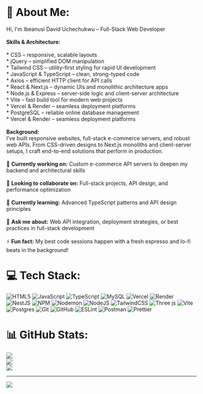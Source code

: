 # 💫 About Me:
Hi, I'm Ibeanusi David Uchechukwu – Full-Stack Web Developer<br><br>**Skills & Architecture:**<br><br>* CSS – responsive, scalable layouts<br>* jQuery – simplified DOM manipulation<br>* Tailwind CSS – utility-first styling for rapid UI development<br>* JavaScript & TypeScript – clean, strong-typed code<br>* Axios – efficient HTTP client for API calls<br>* React & Next.js – dynamic UIs and monolithic architecture apps<br>* Node.js & Express – server-side logic and client-server architecture<br>* Vite – fast build tool for modern web projects<br>* Vercel & Render – seamless deployment platforms<br>* PostgreSQL – reliable online database management<br>* Vercel & Render – seamless deployment platforms<br><br>**Background:**<br>I’ve built responsive websites, full-stack e-commerce servers, and robust web APIs. From CSS-driven designs to Next.js monoliths and client-server setups, I craft end-to-end solutions that perform in production.<br><br>🚧 **Currently working on:** Custom e-commerce API servers to deepen my backend and architectural skills<br><br>🤝 **Looking to collaborate on:** Full-stack projects, API design, and performance optimization<br><br>🌱 **Currently learning:** Advanced TypeScript patterns and API design principles<br><br>💬 **Ask me about:** Web API integration, deployment strategies, or best practices in full-stack development<br><br>⚡ **Fun fact:** My best code sessions happen with a fresh espresso and lo-fi beats in the background!<br>


# 💻 Tech Stack:
![HTML5](https://img.shields.io/badge/html5-%23E34F26.svg?style=for-the-badge&logo=html5&logoColor=white) ![JavaScript](https://img.shields.io/badge/javascript-%23323330.svg?style=for-the-badge&logo=javascript&logoColor=%23F7DF1E) ![TypeScript](https://img.shields.io/badge/typescript-%23007ACC.svg?style=for-the-badge&logo=typescript&logoColor=white) ![MySQL](https://img.shields.io/badge/mysql-4479A1.svg?style=for-the-badge&logo=mysql&logoColor=white) ![Vercel](https://img.shields.io/badge/vercel-%23000000.svg?style=for-the-badge&logo=vercel&logoColor=white) ![Render](https://img.shields.io/badge/Render-%46E3B7.svg?style=for-the-badge&logo=render&logoColor=white) ![NestJS](https://img.shields.io/badge/nestjs-%23E0234E.svg?style=for-the-badge&logo=nestjs&logoColor=white) ![NPM](https://img.shields.io/badge/NPM-%23CB3837.svg?style=for-the-badge&logo=npm&logoColor=white) ![Nodemon](https://img.shields.io/badge/NODEMON-%23323330.svg?style=for-the-badge&logo=nodemon&logoColor=%BBDEAD) ![NodeJS](https://img.shields.io/badge/node.js-6DA55F?style=for-the-badge&logo=node.js&logoColor=white) ![TailwindCSS](https://img.shields.io/badge/tailwindcss-%2338B2AC.svg?style=for-the-badge&logo=tailwind-css&logoColor=white) ![Three js](https://img.shields.io/badge/threejs-black?style=for-the-badge&logo=three.js&logoColor=white) ![Vite](https://img.shields.io/badge/vite-%23646CFF.svg?style=for-the-badge&logo=vite&logoColor=white) ![Postgres](https://img.shields.io/badge/postgres-%23316192.svg?style=for-the-badge&logo=postgresql&logoColor=white) ![Git](https://img.shields.io/badge/git-%23F05033.svg?style=for-the-badge&logo=git&logoColor=white) ![GitHub](https://img.shields.io/badge/github-%23121011.svg?style=for-the-badge&logo=github&logoColor=white) ![ESLint](https://img.shields.io/badge/ESLint-4B3263?style=for-the-badge&logo=eslint&logoColor=white) ![Postman](https://img.shields.io/badge/Postman-FF6C37?style=for-the-badge&logo=postman&logoColor=white) ![Prettier](https://img.shields.io/badge/prettier-%23F7B93E.svg?style=for-the-badge&logo=prettier&logoColor=black)
# 📊 GitHub Stats:
![](https://github-readme-stats.vercel.app/api?username=CodeComrade001&theme=dark&hide_border=false&include_all_commits=false&count_private=false)<br/>
![](https://nirzak-streak-stats.vercel.app/?user=CodeComrade001&theme=dark&hide_border=false)<br/>
![](https://github-readme-stats.vercel.app/api/top-langs/?username=CodeComrade001&theme=dark&hide_border=false&include_all_commits=false&count_private=false&layout=compact)

---
[![](https://visitcount.itsvg.in/api?id=CodeComrade001&icon=0&color=0)](https://visitcount.itsvg.in)
